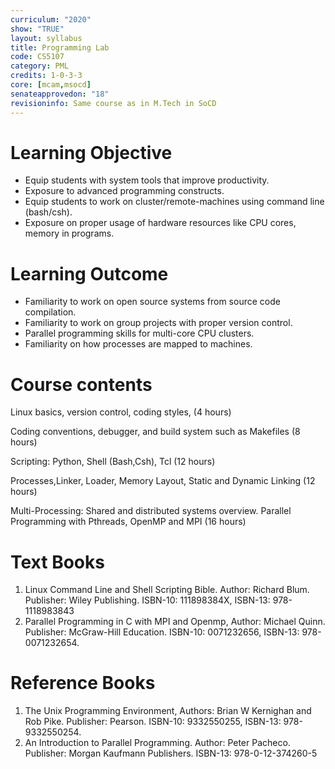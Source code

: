 ```yaml
---
curriculum: "2020"
show: "TRUE"
layout: syllabus
title: Programming Lab
code: CS5107
category: PML
credits: 1-0-3-3
core: [mcam,msocd]
senateapprovedon: "18"
revisioninfo: Same course as in M.Tech in SoCD
---
```


# Learning Objective
* Equip students with system tools that improve productivity.
* Exposure to advanced programming constructs.
* Equip students to work on cluster/remote-machines using command line (bash/csh).
* Exposure on proper usage of hardware resources like CPU cores, memory in programs.

# Learning Outcome
* Familiarity to work on open source systems from source code compilation.
* Familiarity to work on group projects with proper version control.
* Parallel programming skills for multi-core CPU clusters.
* Familiarity on how processes are mapped to machines.


# Course contents

Linux basics, version control, coding styles, (4 hours)

Coding conventions, debugger, and build system such as Makefiles (8 hours)

Scripting: Python, Shell (Bash,Csh), Tcl (12 hours)

Processes,Linker, Loader, Memory Layout, Static and Dynamic Linking (12 hours)

Multi-Processing: Shared and distributed systems overview. Parallel Programming with Pthreads, OpenMP and MPI (16 hours)

# Text Books
1. Linux Command Line and Shell Scripting Bible. Author: Richard Blum. Publisher: Wiley Publishing. ISBN-10: 111898384X, ISBN-13: 978-1118983843
2. Parallel Programming in C with MPI and Openmp, Author: Michael Quinn. Publisher: McGraw-Hill Education. ISBN-10: 0071232656, ISBN-13:
978-0071232654.

# Reference Books
1. The Unix Programming Environment, Authors: Brian W Kernighan and Rob Pike. Publisher: Pearson. ISBN-10: 9332550255, ISBN-13: 978-9332550254.
2. An Introduction to Parallel Programming. Author: Peter Pacheco. Publisher: Morgan Kaufmann Publishers. ISBN-13: 978-0-12-374260-5

